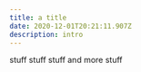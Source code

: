 ```yaml
---
title: a title
date: 2020-12-01T20:21:11.907Z
description: intro
---
```


stuff stuff stuff and more stuff
